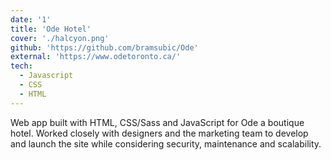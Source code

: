 ```yaml
---
date: '1'
title: 'Ode Hotel'
cover: './halcyon.png'
github: 'https://github.com/bramsubic/Ode'
external: 'https://www.odetoronto.ca/'
tech:
  - Javascript
  - CSS
  - HTML
---
```


Web app built with HTML, CSS/Sass and JavaScript for Ode a boutique hotel. Worked closely with designers and the marketing team to develop and launch the site while considering security, maintenance and scalability. 
